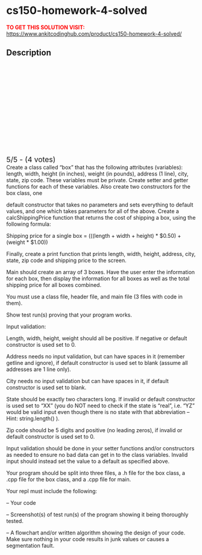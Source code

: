 # cs150-homework-4-solved



**<span style='color:red'>TO GET THIS SOLUTION VISIT:</span>** https://www.ankitcodinghub.com/product/cs150-homework-4-solved/

<h2>Description</h2>



<div class="kk-star-ratings kksr-auto kksr-align-center kksr-valign-top" data-payload="{&quot;align&quot;:&quot;center&quot;,&quot;id&quot;:&quot;127979&quot;,&quot;slug&quot;:&quot;default&quot;,&quot;valign&quot;:&quot;top&quot;,&quot;ignore&quot;:&quot;&quot;,&quot;reference&quot;:&quot;auto&quot;,&quot;class&quot;:&quot;&quot;,&quot;count&quot;:&quot;4&quot;,&quot;legendonly&quot;:&quot;&quot;,&quot;readonly&quot;:&quot;&quot;,&quot;score&quot;:&quot;5&quot;,&quot;starsonly&quot;:&quot;&quot;,&quot;best&quot;:&quot;5&quot;,&quot;gap&quot;:&quot;4&quot;,&quot;greet&quot;:&quot;Rate this product&quot;,&quot;legend&quot;:&quot;5\/5 - (4 votes)&quot;,&quot;size&quot;:&quot;24&quot;,&quot;title&quot;:&quot;CS150  Homework # 4 Solved&quot;,&quot;width&quot;:&quot;138&quot;,&quot;_legend&quot;:&quot;{score}\/{best} - ({count} {votes})&quot;,&quot;font_factor&quot;:&quot;1.25&quot;}">
            
<div class="kksr-stars">
    
<div class="kksr-stars-inactive">
            <div class="kksr-star" data-star="1" style="padding-right: 4px">
            

<div class="kksr-icon" style="width: 24px; height: 24px;"></div>
        </div>
            <div class="kksr-star" data-star="2" style="padding-right: 4px">
            

<div class="kksr-icon" style="width: 24px; height: 24px;"></div>
        </div>
            <div class="kksr-star" data-star="3" style="padding-right: 4px">
            

<div class="kksr-icon" style="width: 24px; height: 24px;"></div>
        </div>
            <div class="kksr-star" data-star="4" style="padding-right: 4px">
            

<div class="kksr-icon" style="width: 24px; height: 24px;"></div>
        </div>
            <div class="kksr-star" data-star="5" style="padding-right: 4px">
            

<div class="kksr-icon" style="width: 24px; height: 24px;"></div>
        </div>
    </div>
    
<div class="kksr-stars-active" style="width: 138px;">
            <div class="kksr-star" style="padding-right: 4px">
            

<div class="kksr-icon" style="width: 24px; height: 24px;"></div>
        </div>
            <div class="kksr-star" style="padding-right: 4px">
            

<div class="kksr-icon" style="width: 24px; height: 24px;"></div>
        </div>
            <div class="kksr-star" style="padding-right: 4px">
            

<div class="kksr-icon" style="width: 24px; height: 24px;"></div>
        </div>
            <div class="kksr-star" style="padding-right: 4px">
            

<div class="kksr-icon" style="width: 24px; height: 24px;"></div>
        </div>
            <div class="kksr-star" style="padding-right: 4px">
            

<div class="kksr-icon" style="width: 24px; height: 24px;"></div>
        </div>
    </div>
</div>
                

<div class="kksr-legend" style="font-size: 19.2px;">
            5/5 - (4 votes)    </div>
    </div>
Create a class called “box” that has the following attributes (variables): length, width, height (in inches), weight (in pounds), address (1 line), city, state, zip code. These variables must be private. Create setter and getter functions for each of these variables. Also create two constructors for the box class, one

default constructor that takes no parameters and sets everything to default values, and one which takes parameters for all of the above. Create a calcShippingPrice function that returns the cost of shipping a box, using the following formula:

Shipping price for a single box = (((length + width + height) * $0.50) + (weight * $1.00))

Finally, create a print function that prints length, width, height, address, city, state, zip code and shipping price to the screen.

Main should create an array of 3 boxes. Have the user enter the information for each box, then display the information for all boxes as well as the total shipping price for all boxes combined.

You must use a class file, header file, and main file (3 files with code in them).

Show test run(s) proving that your program works.

Input validation:

Length, width, height, weight should all be positive. If negative or default constructor is used set to 0.

Address needs no input validation, but can have spaces in it (remember getline and ignore), if default constructor is used set to blank (assume all addresses are 1 line only).

City needs no input validation but can have spaces in it, if default constructor is used set to blank.

State should be exactly two characters long. If invalid or default constructor is used set to “XX” (you do NOT need to check if the state is “real”, i.e. “YZ” would be valid input even though there is no state with that abbreviation – Hint: string.length() ).

Zip code should be 5 digits and positive (no leading zeros), if invalid or default constructor is used set to 0.

Input validation should be done in your setter functions and/or constructors as needed to ensure no bad data can get in to the class variables. Invalid input should instead set the value to a default as specified above.

Your program should be split into three files, a .h file for the box class, a .cpp file for the box class, and a .cpp file for main.

Your repl must include the following:

– Your code

– Screenshot(s) of test run(s) of the program showing it being thoroughly tested.

– A flowchart and/or written algorithm showing the design of your code. Make sure nothing in your code results in junk values or causes a segmentation fault.
